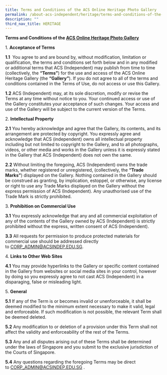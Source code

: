```yaml
---
title: Terms and Conditions of the ACS Online Heritage Photo Gallery
permalink: /about-acs-independent/heritage/terms-and-conditions-of-the-acs-online-heritage-photo-gallery/
description: ""
third_nav_title: HERITAGE
---
```


<b>Terms and Conditions of the <a href="https://acsheritage.smugmug.com/" target="_blank">ACS Online Heritage Photo Gallery</a></b>

1\.  **Acceptance of Terms**

**1.1**  You agree to and are bound by, without modification, limitation or qualification, the terms and conditions set forth below and in any modified or additional terms that ACS (Independent) may publish from time to time (collectively, the **“Terms”**) for the use and access of the ACS Online Heritage Gallery (the **“Gallery”**). If you do not agree to all of the terms and conditions contained in the Terms of Use, do not access or use this Gallery.

**1.2** ACS (Independent) may, at its sole discretion, modify or revise the Terms at any time without notice to you. Your continued access or use of the Gallery constitutes your acceptance of such changes. Your access and use of the Gallery will be subject to the current version of the Terms.

2\.  **Intellectual Property**

**2.1** You hereby acknowledge and agree that the Gallery, its contents, and its arrangement are protected by copyright. You expressly agree and acknowledge that ACS (independent) owns all intellectual property including but not limited to copyright to the Gallery, and to all photographs, videos, or other media and works in the Gallery unless it is expressly stated in the Gallery that ACS (Independent) does not own the same.

**2.2** Without limiting the foregoing, ACS (Independent) owns the trade marks, whether registered or unregistered, (collectively, the **“Trade Marks”**) displayed on the Gallery. Nothing contained in the Gallery should be construed as granting, by implication, estoppel, or otherwise, any license or right to use any Trade Marks displayed on the Gallery without the express permission of ACS (Independent). Any unauthorised use of the Trade Mark is strictly prohibited.

3\.  **Prohibition on Commercial Use**

**3.1** You expressly acknowledge that any and all commercial exploitation of any of the contents of the Gallery owned by ACS (Independent) is strictly prohibited without the express, written consent of ACS (Independent).

**3.3** All requests for permission to produce protected materials for commercial use should be addressed directly to [CORP\_ADMIN@ACSINDEP.EDU.SG](mailto:CORP_ADMIN@ACSINDEP.EDU.SG).

4\.  **Links to Other Web Sites**

**4.1** You may provide hyperlinks to the Gallery or specific content contained in the Gallery from websites or social media sites in your control, however by doing so you expressly agree to not cast ACS (Independent) in a disparaging, false or misleading light.

5\.  **General**

**5.1** If any of the Term is or becomes invalid or unenforceable, it shall be deemed modified to the minimum extent necessary to make it valid, legal and enforceable. If such modification is not possible, the relevant Term shall be deemed deleted.

**5.2** Any modification to or deletion of a provision under this Term shall not affect the validity and enforceability of the rest of the Terms.

**5.3** Any and all disputes arising out of these Terms shall be determined under the laws of Singapore and you submit to the exclusive jurisdiction of the Courts of Singapore.

**5.4** Any questions regarding the foregoing Terms may be direct to [CORP\_ADMIN@ACSINDEP.EDU.SG](mailto:CORP_ADMIN@ACSINDEP.EDU.SG) .